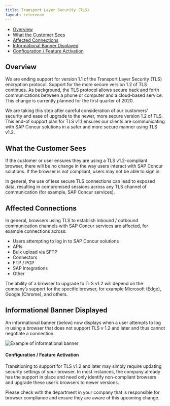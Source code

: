 ```yaml
---
title: Transport Layer Security (TLS)
layout: reference
---
```


* [Overview](#overview)
* [What the Customer Sees](#customer)
* [Affected Connections](#connections)
* [Informational Banner Displayed](#banner)
* [Configuration / Feature Activation](#configuration)

## <a name="overview"></a>Overview

We are ending support for version 1.1 of the Transport Layer Security (TLS) encryption protocol. Support for the more secure version 1.2 of TLS continues. As background, the TLS protocol allows secure back and forth communications between a phone or computer and a cloud-based service. This change is currently planned for the first quarter of 2020.

We are taking this step after careful consideration of our customers’ security and ease of upgrade to the newer, more secure version 1.2 of TLS. This end-of support plan for TLS v1.1 ensures our clients are communicating with SAP Concur solutions in a safer and more secure manner using TLS v1.2.

## <a name="customer"></a>What the Customer Sees

If the customer or user ensures they are using a TLS v1.2-compliant browser, there will be no change in the way users interact with SAP Concur solutions. If the browser is not compliant, users may not be able to sign in.

In general, the use of less secure TLS connections can lead to exposed data, resulting in compromised sessions across any TLS channel of communication (for example, SAP Concur services).

## <a name="connections"></a>Affected Connections

In general, browsers using TLS to establish inbound / outbound communication channels with SAP Concur services are affected, for example connections across:

* Users attempting to log in to SAP Concur solutions
* APIs
* Bulk upload via SFTP
* Connectors
* FTP / PGP
* SAP Integrations
* Other

The ability of a browser to upgrade to TLS v1.2 will depend on the company’s support for the specific browser, for example Microsoft (Edge), Google (Chrome), and others.

## <a name="banner"></a>Informational Banner Displayed

An informational banner (below) now displays when a user attempts to log in using a browser that does not support TLS v 1.2 and later and thus cannot negotiate a connection.

![Example of informational banner](images/tls-image.png)

#### <a name="configuration"></a>Configuration / Feature Activation

Transitioning to support for TLS v1.2 and later may simply require updating security settings of your browser. In most instances, the company already has the support in place and need only identify non-compliant browsers and upgrade these user’s browsers to newer versions.

Please check with the department in your company that is responsible for browser compliance and ensure they are aware of this upcoming change.
